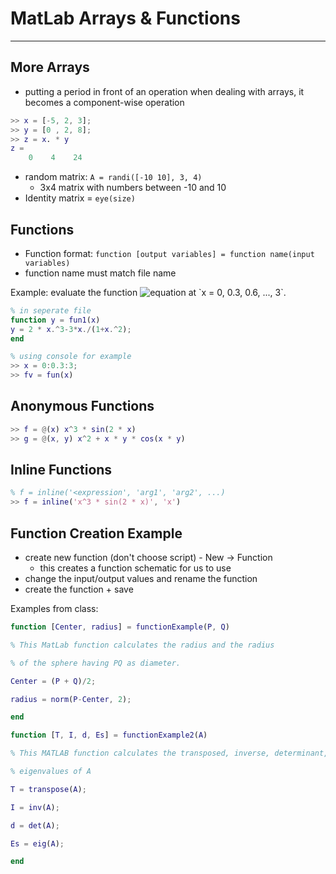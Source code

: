 # MatLab Arrays & Functions
---

## More Arrays
- putting a period in front of an operation when dealing with arrays, it becomes a component-wise operation
```matlab
>> x = [-5, 2, 3];
>> y = [0 , 2, 8];
>> z = x. * y
z = 
	0    4    24
```
- random matrix: `A = randi([-10 10], 3, 4)`
	- 3x4 matrix with numbers between -10 and 10
- Identity matrix = `eye(size)`

## Functions
- Function format: `function [output variables] = function name(input variables)`
- function name must match file name

Example: evaluate the function ![equation](https://latex.codecogs.com/svg.image?f(x)&space;=&space;2x^3-3x/(1&plus;x^2))  at `x = 0, 0.3, 0.6, ..., 3`.
```matlab
% in seperate file
function y = fun1(x)
y = 2 * x.^3-3*x./(1+x.^2);
end

% using console for example
>> x = 0:0.3:3;
>> fv = fun(x)
```
## Anonymous Functions
```matlab
>> f = @(x) x^3 * sin(2 * x)
>> g = @(x, y) x^2 + x * y * cos(x * y)
```

## Inline Functions
```matlab
% f = inline('<expression', 'arg1', 'arg2', ...)
>> f = inline('x^3 * sin(2 * x)', 'x')
```

## Function Creation Example
- create new function (don't choose script) - New -> Function
	- this  creates a function schematic for us to use
- change the input/output values and rename the function
- create the function + save

Examples from class:
```matlab
function [Center, radius] = functionExample(P, Q)

% This MatLab function calculates the radius and the radius

% of the sphere having PQ as diameter.

Center = (P + Q)/2;

radius = norm(P-Center, 2);

end
```
```matlab
function [T, I, d, Es] = functionExample2(A)

% This MATLAB function calculates the transposed, inverse, determinant, and

% eigenvalues of A

T = transpose(A);

I = inv(A);

d = det(A);

Es = eig(A);

end
```
